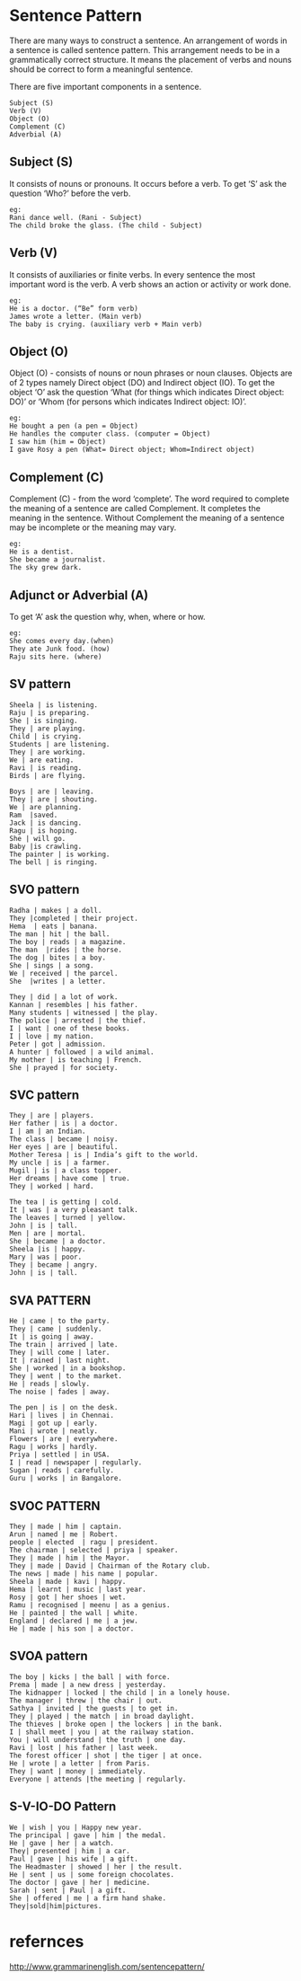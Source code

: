 # Sentence Pattern

There are many ways to construct a sentence. An arrangement of words in a
sentence is called sentence pattern. This arrangement needs to be in a
grammatically correct structure. It means the placement of verbs and nouns
should be correct to form a meaningful sentence.

There are five important components in a sentence.

```
Subject (S)
Verb (V)
Object (O)
Complement (C)
Adverbial (A)
```

## Subject (S)

It consists of nouns or pronouns. It occurs before a verb. To get ‘S’ ask the
question ‘Who?’ before the verb.

```
eg:
Rani dance well. (Rani - Subject)
The child broke the glass. (The child - Subject)
```

## Verb (V)

It consists of auxiliaries or finite verbs. In every sentence the most important
word is the verb. A verb shows an action or activity or work done.

```
eg:
He is a doctor. (“Be” form verb)
James wrote a letter. (Main verb)
The baby is crying. (auxiliary verb + Main verb)
```

## Object (O)

Object (O) - consists of nouns or noun phrases or noun clauses. Objects are of 2
types namely Direct object (DO) and Indirect object (IO). To get the object ‘O’
ask the question ‘What (for things which indicates Direct object: DO)’ or ‘Whom
(for persons which indicates Indirect object: IO)’.

```
eg:
He bought a pen (a pen = Object)
He handles the computer class. (computer = Object)
I saw him (him = Object)
I gave Rosy a pen (What= Direct object; Whom=Indirect object)
```

## Complement (C)

Complement (C) - from the word ‘complete’. The word required to complete the
meaning of a sentence are called Complement. It completes the meaning in the
sentence. Without Complement the meaning of a sentence may be incomplete or the
meaning may vary.

```
eg:
He is a dentist.
She became a journalist.
The sky grew dark.
```

## Adjunct or Adverbial (A)

To get ‘A’ ask the question why, when, where or how.

```
eg:
She comes every day.(when)
They ate Junk food. (how)
Raju sits here. (where)
```

## SV pattern

```
Sheela | is listening.
Raju | is preparing.
She | is singing.
They | are playing.
Child | is crying.
Students | are listening.
They | are working.
We | are eating.
Ravi | is reading.
Birds | are flying.
```

```
Boys | are | leaving.
They | are | shouting.
We | are planning.
Ram  |saved.
Jack | is dancing.
Ragu | is hoping.
She | will go.
Baby |is crawling.
The painter | is working.
The bell | is ringing.
```

## SVO pattern

```
Radha | makes | a doll.
They |completed | their project.
Hema  | eats | banana.
The man | hit | the ball.
The boy | reads | a magazine.
The man  |rides | the horse.
The dog | bites | a boy.
She | sings | a song.
We | received | the parcel.
She  |writes | a letter.
```

```
They | did | a lot of work.
Kannan | resembles | his father.
Many students | witnessed | the play.
The police | arrested | the thief.
I | want | one of these books.
I | love | my nation.
Peter | got | admission.
A hunter | followed | a wild animal.
My mother | is teaching | French.
She | prayed | for society.
```

## SVC pattern

```
They | are | players.
Her father | is | a doctor.
I | am | an Indian.
The class | became | noisy.
Her eyes | are | beautiful.
Mother Teresa | is | India’s gift to the world.
My uncle | is | a farmer.
Mugil | is | a class topper.
Her dreams | have come | true.
They | worked | hard.
```

```
The tea | is getting | cold.
It | was | a very pleasant talk.
The leaves | turned | yellow.
John | is | tall.
Men | are | mortal.
She | became | a doctor.
Sheela |is | happy.
Mary | was | poor.
They | became | angry.
John | is | tall.
```

## SVA PATTERN

```
He | came | to the party.
They | came | suddenly.
It | is going | away.
The train | arrived | late.
They | will come | later.
It | rained | last night.
She | worked | in a bookshop.
They | went | to the market.
He | reads | slowly.
The noise | fades | away.
```

```
The pen | is | on the desk.
Hari | lives | in Chennai.
Magi | got up | early.
Mani | wrote | neatly.
Flowers | are | everywhere.
Ragu | works | hardly.
Priya | settled | in USA.
I | read | newspaper | regularly.
Sugan | reads | carefully.
Guru | works | in Bangalore.
```

## SVOC PATTERN

```
They | made | him | captain.
Arun | named | me | Robert.
people | elected  | ragu | president.
The chairman | selected | priya | speaker.
They | made | him | the Mayor.
They | made | David | Chairman of the Rotary club.
The news | made | his name | popular.
Sheela | made | kavi | happy.
Hema | learnt | music | last year.
Rosy | got | her shoes | wet.
Ramu | recognised | meenu | as a genius.
He | painted | the wall | white.
England | declared | me | a jew.
He | made | his son | a doctor.
```

## SVOA pattern

```
The boy | kicks | the ball | with force.
Prema | made | a new dress | yesterday.
The kidnapper | locked | the child | in a lonely house.
The manager | threw | the chair | out.
Sathya | invited | the guests | to get in.
They | played | the match | in broad daylight.
The thieves | broke open | the lockers | in the bank.
I | shall meet | you | at the railway station.
You | will understand | the truth | one day.
Ravi | lost | his father | last week.
The forest officer | shot | the tiger | at once.
He | wrote | a letter | from Paris.
They | want | money | immediately.
Everyone | attends |the meeting | regularly.
```

## S-V-IO-DO Pattern

```
We | wish | you | Happy new year.
The principal | gave | him | the medal.
He | gave | her | a watch.
They| presented | him | a car.
Paul | gave | his wife | a gift.
The Headmaster | showed | her | the result.
He | sent | us | some foreign chocolates.
The doctor | gave | her | medicine.
Sarah | sent | Paul | a gift.
She | offered | me | a firm hand shake.
They|sold|him|pictures.
```

# refernces

http://www.grammarinenglish.com/sentencepattern/
